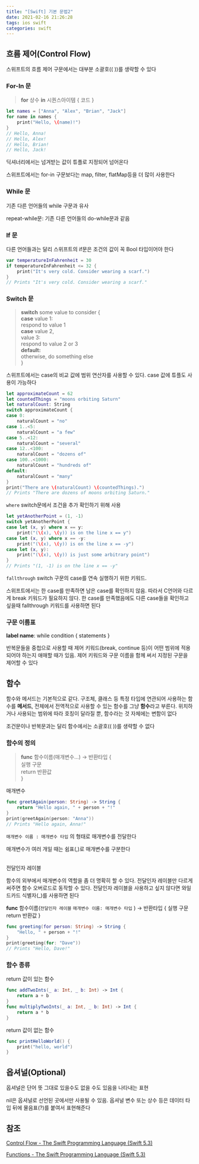 ```yaml
---
title: "[Swift] 기본 문법2"
date: 2021-02-16 21:26:28
tags: ios swift
categories: swift
---
```


## 흐름 제어(Control Flow)

스위프트의 흐름 제어 구문에서는 대부분 소괄호(( ))를 생략할 수 있다

### For-In 문

>**for** 상수 **in** 시퀀스아이템 { 코드 }

```swift
let names = ["Anna", "Alex", "Brian", "Jack"]
for name in names {
    print("Hello, \(name)!")
}
// Hello, Anna!
// Hello, Alex!
// Hello, Brian!
// Hello, Jack!
```

딕셔너리에서는 넘겨받는 값이 튜플로 지정되어 넘어온다

스위프트에서는 for-in 구문보다는 map, filter, flatMap등을 더 많이 사용한다

### While 문

기존 다른 언어들의 while 구문과 유사

repeat-while문: 기존 다른 언어들의 do-while문과 같음

### If 문

다른 언어들과는 달리 스위프트의 if문은 조건의 값이 꼭 Bool 타입이어야 한다
```swift
var temperatureInFahrenheit = 30
if temperatureInFahrenheit <= 32 {
    print("It's very cold. Consider wearing a scarf.")
}
// Prints "It's very cold. Consider wearing a scarf."

```

### Switch 문

>**switch** some value to consider {  
**case** value 1:  
    respond to value 1  
**case** value 2,  
     value 3:  
    respond to value 2 or 3  
**default:**  
    otherwise, do something else  
}

스위프트에서는 case의 비교 값에 범위 연산자를 사용할 수 있다. case 값에 튜플도 사용이 가능하다

```swift
let approximateCount = 62
let countedThings = "moons orbiting Saturn"
let naturalCount: String
switch approximateCount {
case 0:
    naturalCount = "no"
case 1..<5:
    naturalCount = "a few"
case 5..<12:
    naturalCount = "several"
case 12..<100:
    naturalCount = "dozens of"
case 100..<1000:
    naturalCount = "hundreds of"
default:
    naturalCount = "many"
}
print("There are \(naturalCount) \(countedThings).")
// Prints "There are dozens of moons orbiting Saturn."
```

`where` switch문에서 조건을 추가 확인하기 위해 사용

```swift
let yetAnotherPoint = (1, -1)
switch yetAnotherPoint {
case let (x, y) where x == y:
    print("(\(x), \(y)) is on the line x == y")
case let (x, y) where x == -y:
    print("(\(x), \(y)) is on the line x == -y")
case let (x, y):
    print("(\(x), \(y)) is just some arbitrary point")
}
// Prints "(1, -1) is on the line x == -y"
```

`fallthrough` switch 구문의 case를 연속 실행하기 위한 키워드. 

스위프트에서는 한 case를 만족하면 남은 case를 확인하지 않음. 따라서 C언어와 다르게 break 키워드가 필요하지 않다. 한 case를 만족했음에도 다른 case들을 확인하고 싶을때 fallthrough 키워드를 사용하면 된다

### 구문 이름표

**label name**: while condition {
    statements
}

반복문들을 중첩으로 사용할 때 제어 키워드(break, continue 등)이 어떤 범위에 적용되어야 하는지 애매할 때가 있음. 제어 키워드와 구문 이름을 함께 써서 지정된 구문을 제어할 수 있다

## 함수

함수와 메서드는 기본적으로 같다. 구조체, 클래스 등 특정 타입에 연관되어 사용하는 함수를 **메서드**, 전체에서 전역적으로 사용할 수 있는 함수를 그냥 **함수**라고 부른다. 위치하거나 사용되는 범위에 따라 호칭이 달라질 뿐, 함수라는 것 자체에는 변함이 없다

조건문이나 반복문과는 달리 함수에서는 소괄호(( ))를 생략할 수 없다

### 함수의 정의

>**func** 함수이름(매개변수...) → 반환타입 {  
    실행 구문  
    return 반환값  
    }

매개변수

```swift
func greetAgain(person: String) -> String {
    return "Hello again, " + person + "!"
}
print(greetAgain(person: "Anna"))
// Prints "Hello again, Anna!"
```

`매개변수 이름 : 매개변수 타입` 의 형태로 매개변수를 전달한다

매개변수가 여러 개일 때는 쉼표(,)로 매개변수를 구분한다  <br><br>

전달인자 레이블

함수의 외부에서 매개변수의 역할을 좀 더 명확히 할 수 있다. 전달인자 레이블만 다르게 써주면 함수 오버로드로 동작할 수 있다. 전달인자 레이블을 사용하고 싶지 않다면 와일드카드 식별자(_)를 사용하면 된다

**func** 함수이름(`전달인자 레이블` `매개변수 이름: 매개변수 타입` ) → 반환타입 {
    실행 구문
    return 반환값
    }

```swift
func greeting(for person: String) -> String {
    "Hello, " + person + "!"
}
print(greeting(for: "Dave"))
// Prints "Hello, Dave!"
```

### 함수 종류

return 값이 있는 함수

```swift
func addTwoInts(_ a: Int, _ b: Int) -> Int {
    return a + b
}
func multiplyTwoInts(_ a: Int, _ b: Int) -> Int {
    return a * b
}
```

return 값이 없는 함수

```swift
func printHelloWorld() {
    print("hello, world")
}
```

## 옵셔널(Optional)

옵셔널은 단어 뜻 그대로 있을수도 없을 수도 있음을 나타내는 표현

nil은 옵셔널로 선언된 곳에서만 사용될 수 있음. 옵셔널 변수 또는 상수 등은 데이터 타입 뒤에 물음표(?)를 붙여서 표현해준다

## 참조

[Control Flow - The Swift Programming Language (Swift 5.3)](https://docs.swift.org/swift-book/LanguageGuide/ControlFlow.html)

[Functions - The Swift Programming Language (Swift 5.3)](https://docs.swift.org/swift-book/LanguageGuide/Functions.html)
